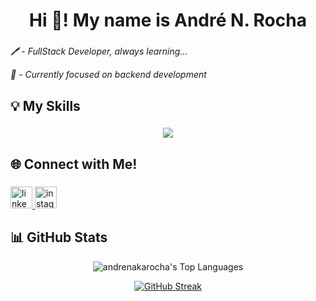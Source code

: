 <h1 align="center">Hi 👋! My name is André N. Rocha</h3>

###

*🖊️ - FullStack Developer, always learning...*

*🧠 - Currently focused on backend development*

###

## 💡 My Skills

###

<p align="center">
  <a href="https://skillicons.dev">
    <img src="https://skillicons.dev/icons?i=typescript,react,tailwind,nodejs,nestjs,py,git,github,postgres,prisma&theme=dark">
  </a>
</p>

###

## 🌐 Connect with Me!

###

<div align="left">
  <a href="https://www.linkedin.com/in/andrenakarocha/" target="_blank">
    <img src="https://img.shields.io/static/v1?message=LinkedIn&logo=linkedin&label=&color=0077B5&logoColor=white&labelColor=&style=for-the-badge" height="35" alt="linkedin logo"  />
  </a>
  <a href="https://www.instagram.com/andrenakarocha/" target="_blank">
    <img src="https://img.shields.io/static/v1?message=Instagram&logo=instagram&label=&color=E4405F&logoColor=white&labelColor=&style=for-the-badge" height="35" alt="instagram logo"  />
  </a>
</div>

## 📊 GitHub Stats
<div align="center">
  
  ![andrenakarocha's Top Languages](https://github-readme-stats.vercel.app/api/top-langs/?username=andrenakarocha&theme=gotham&show_icons=true&hide_border=false&layout=compact)
</div>

<div align="center">
  
  [![GitHub Streak](https://github-readme-streak-stats.herokuapp.com?user=andrenakarocha&theme=gotham)](https://git.io/streak-stats)
</div>
